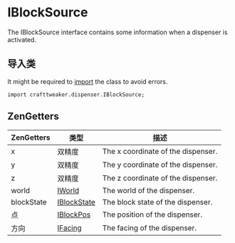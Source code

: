 # IBlockSource

The IBlockSource interface contains some information when a dispenser is activated.

## 导入类

It might be required to [import](/AdvancedFunctions/Import/) the class to avoid errors.

`import crafttweaker.dispenser.IBlockSource;`

## ZenGetters

| ZenGetters | 类型                                         | 描述                                 |
| ---------- | ------------------------------------------ | ---------------------------------- |
| x          | 双精度                                        | The x coordinate of the dispenser. |
| y          | 双精度                                        | The y coordinate of the dispenser. |
| z          | 双精度                                        | The z coordinate of the dispenser. |
| world      | [IWorld](/Vanilla/World/IWorld)            | The world of the dispenser.        |
| blockState | [IBlockState](/Vanilla/Blocks/IBlockState) | The block state of the dispenser.  |
| 点          | [IBlockPos](/Vanilla/World/IBlockPos)      | The position of the dispenser.     |
| 方向         | [IFacing](/Vanilla/World/IFacing)          | The facing of the dispenser.       |

